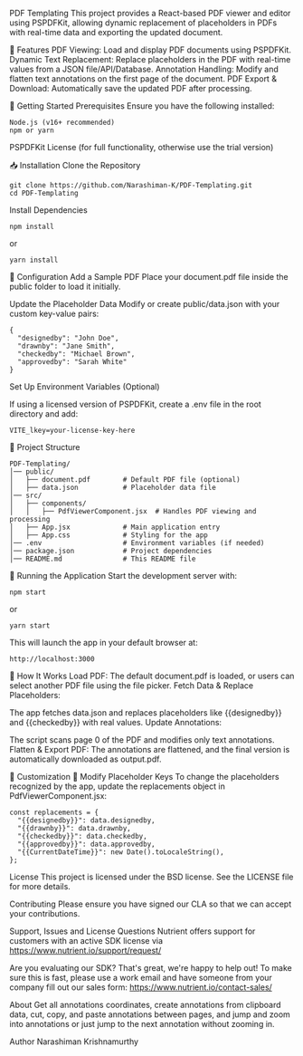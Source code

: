 PDF Templating
This project provides a React-based PDF viewer and editor using PSPDFKit, allowing dynamic replacement of placeholders in PDFs with real-time data and exporting the updated document.

📌 Features
PDF Viewing: Load and display PDF documents using PSPDFKit.
Dynamic Text Replacement: Replace placeholders in the PDF with real-time values from a JSON file/API/Database.
Annotation Handling: Modify and flatten text annotations on the first page of the document.
PDF Export & Download: Automatically save the updated PDF after processing.

🚀 Getting Started
Prerequisites
Ensure you have the following installed:
```
Node.js (v16+ recommended)
npm or yarn
```
PSPDFKit License (for full functionality, otherwise use the trial version)

📥 Installation
Clone the Repository

```
git clone https://github.com/Narashiman-K/PDF-Templating.git
cd PDF-Templating
```
Install Dependencies
```
npm install
```
or
```
yarn install
```

🔧 Configuration
Add a Sample PDF
Place your document.pdf file inside the public folder to load it initially.

Update the Placeholder Data
Modify or create public/data.json with your custom key-value pairs:
```
{
  "designedby": "John Doe",
  "drawnby": "Jane Smith",
  "checkedby": "Michael Brown",
  "approvedby": "Sarah White"
}
```
Set Up Environment Variables (Optional)

If using a licensed version of PSPDFKit, create a .env file in the root directory and add:
```
VITE_lkey=your-license-key-here
```
📂 Project Structure
```
PDF-Templating/
│── public/
│   ├── document.pdf        # Default PDF file (optional)
│   ├── data.json           # Placeholder data file
│── src/
│   ├── components/
│   │   ├── PdfViewerComponent.jsx  # Handles PDF viewing and processing
│   ├── App.jsx             # Main application entry
│   ├── App.css             # Styling for the app
│── .env                    # Environment variables (if needed)
│── package.json            # Project dependencies
│── README.md               # This README file
```

🚀 Running the Application
Start the development server with:
```
npm start
```
or
```
yarn start
```

This will launch the app in your default browser at:

```
http://localhost:3000
```

📖 How It Works
Load PDF: The default document.pdf is loaded, or users can select another PDF file using the file picker.
Fetch Data & Replace Placeholders:

The app fetches data.json and replaces placeholders like {{designedby}} and {{checkedby}} with real values.
Update Annotations:

The script scans page 0 of the PDF and modifies only text annotations.
Flatten & Export PDF: The annotations are flattened, and the final version is automatically downloaded as output.pdf.

🔧 Customization 📌 Modify Placeholder Keys
To change the placeholders recognized by the app, update the replacements object in PdfViewerComponent.jsx:

```
const replacements = {
  "{{designedby}}": data.designedby,
  "{{drawnby}}": data.drawnby,
  "{{checkedby}}": data.checkedby,
  "{{approvedby}}": data.approvedby,
  "{{CurrentDateTime}}": new Date().toLocaleString(),
};
```

License
This project is licensed under the BSD license. See the LICENSE file for more details.

Contributing
Please ensure you have signed our CLA so that we can accept your contributions.

Support, Issues and License Questions
Nutrient offers support for customers with an active SDK license via https://www.nutrient.io/support/request/

Are you evaluating our SDK? That's great, we're happy to help out! To make sure this is fast, please use a work email and have someone from your company fill out our sales form: https://www.nutrient.io/contact-sales/

About
Get all annotations coordinates, create annotations from clipboard data, cut, copy, and paste annotations between pages, and jump and zoom into annotations or just jump to the next annotation without zooming in.

Author
Narashiman Krishnamurthy
